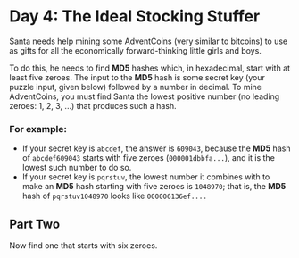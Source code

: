 # Day 4: The Ideal Stocking Stuffer

Santa needs help mining some AdventCoins (very similar to bitcoins) to use as gifts for all the economically forward-thinking little girls and boys.

To do this, he needs to find __MD5__ hashes which, in hexadecimal, start with at least five zeroes. The input to the __MD5__ hash is some secret key (your puzzle input, given below) followed by a number in decimal. To mine AdventCoins, you must find Santa the lowest positive number (no leading zeroes: 1, 2, 3, ...) that produces such a hash.

### For example:

* If your secret key is `abcdef`, the answer is `609043`, because the __MD5__ hash of `abcdef609043` starts with five zeroes (`000001dbbfa...`), and it is the lowest such number to do so.
* If your secret key is `pqrstuv`, the lowest number it combines with to make an __MD5__ hash starting with five zeroes is `1048970`; that is, the __MD5__ hash of `pqrstuv1048970` looks like `000006136ef....`

## Part Two

Now find one that starts with six zeroes.
